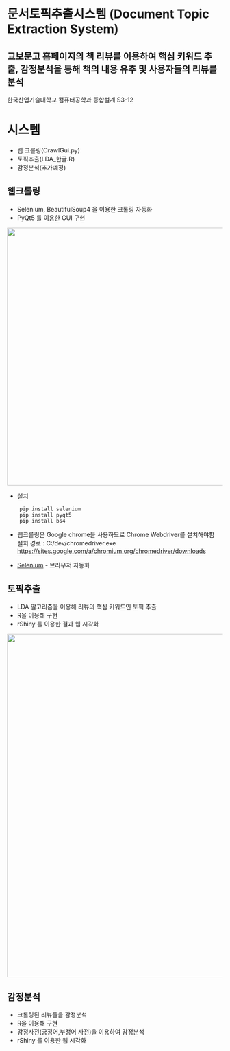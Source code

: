 # 문서토픽추출시스템 (Document Topic Extraction System)
## 교보문고 홈페이지의 책 리뷰를 이용하여 핵심 키워드 추출, 감정분석을 통해 책의 내용 유추 및 사용자들의 리뷰를 분석
한국산업기술대학교 컴퓨터공학과 종합설계 S3-12





# 시스템
  - 웹 크롤링(CrawlGui.py)
  - 토픽추출(LDA_한글.R)
  - 감정분석(추가예정)


## 웹크롤링 
  - Selenium, BeautifulSoup4 을 이용한 크롤링 자동화 
  - PyQt5 를 이용한 GUI 구현
 <div>
  <img width="600" src="https://user-images.githubusercontent.com/43024383/84509720-13614080-acff-11ea-8dea-5117f51cfbc0.png">
</div>

  - 설치
```
    pip install selenium
    pip install pyqt5
    pip install bs4
```
  - 웹크롤링은 Google chrome을 사용하므로 Chrome Webdriver를 설치해야함<br> 
    설치 경로 : C:/dev/chromedriver.exe  <br>
    https://sites.google.com/a/chromium.org/chromedriver/downloads
* [Selenium](https://www.selenium.dev/documentation/ko/) - 브라우저 자동화

## 토픽추출 
  - LDA 알고리즘을 이용해 리뷰의 핵심 키워드인 토픽 추출 
  - R을 이용해 구현
  - rShiny 를 이용한 결과 웹 시각화
   <div>
  <img width="800" src="https://user-images.githubusercontent.com/58851760/80811424-da628600-8c00-11ea-9c43-df04276206e9.png">
</div>
 
## 감정분석
 - 크롤링된 리뷰들을 감정분석
 - R을 이용해 구현
 - 감정사전(긍정어,부정어 사전)을 이용하여 감정분석
 - rShiny 를 이용한 웹 시각화


